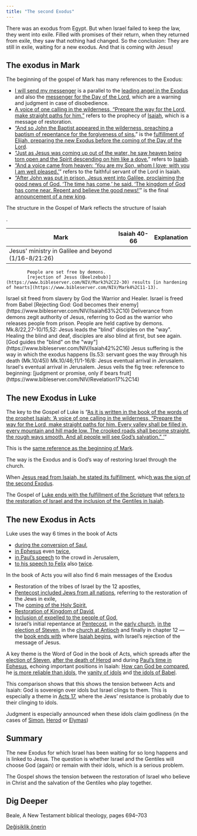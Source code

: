 ```yaml
---
title: "The second Exodus"
---
```



There was an exodus from Egypt. But when Israel failed to keep the law, they went into exile. Filled with promises of their return, when they returned from exile, they saw that nothing had changed. So the conclusion: They are still in exile, waiting for a new exodus. And that is coming with Jesus!


## The exodus in Mark

<a name="70f4"></a>
The beginning of the gospel of Mark has many references to the Exodus:

- [I will send my messenger](https://www.bibleserver.com/NIV/Mark1%3A2) is a parallel to the [leading angel in the Exodus](https://www.bibleserver.com/NIV/Exodus23%3A20) and also the [messenger for the Day of the Lord](https://www.bibleserver.com/NIV/Malachi3%3A1), which are a warning and judgment in case of disobedience.
- [A voice of one calling in the wilderness, “Prepare the way for the Lord, make straight paths for him.”](https://www.bibleserver.com/NIV/Mark1%3A3) refers to the prophecy of [Isaiah](https://www.bibleserver.com/NIV/Isaiah40%3A3), which is a message of restoration.
- [“And so John the Baptist appeared in the wilderness, preaching a baptism of repentance for the forgiveness of sins.](https://www.bibleserver.com/NIV/Mark1%3A4)” is the [fulfillment of Elijah, preparing the new Exodus before the coming of the Day of the Lord](https://www.bibleserver.com/NIV/Malachi4%3A5).
- [“Just as Jesus was coming up out of the water, he saw heaven being torn open and the Spirit descending on him like a dove.](https://www.bibleserver.com/NIV/Mark1%3A10)” refers to [Isaiah](https://www.bibleserver.com/NIV/Isaiah63%3A11-19).
- [“And a voice came from heaven: ‘You are my Son, whom I love; with you I am well pleased.’](https://www.bibleserver.com/NIV/Mark1%3A11)” refers to the faithful servant of the Lord in Isaiah.
- [“After John was put in prison, Jesus went into Galilee, proclaiming the good news of God. ‘The time has come,’ he said. ‘The kingdom of God has come near. Repent and believe the good news!’](https://www.bibleserver.com/NIV/Mark1%3A14-15)” is the final [announcement of a new king](https://www.bibleserver.com/NIV/Isaiah52%3A7).

<p>The structure in the Gospel of Mark reflects the structure of Isaiah</p>.


| Mark | Isaiah 40-66 | Explanation |
|------|--------------|-------------|
| Jesus' ministry in Galilee and beyond (1/16-8/21:26) |
			People are set free by demons.
			[rejection of Jesus (Beelzebub)](https://www.bibleserver.com/NIV/Mark3%2C22-30) results [in hardening of hearts](https://www.bibleserver.com/NIV/Mark4%2C11-13).
			
<td style="width:30%;">Israel sit freed from slavery by God the Warrior and Healer</td>.
			Israel is freed from Babel
[Rejecting God: God becomes their enemy](https://www.bibleserver.com/NIV/Isaiah63%2C10)
<td style="width:30%;">Deliverance from demons zegit authority of Jesus, referring to God as the warrior who releases people from prison</td>.
			People are held captive by demons.
		
<tr>
<td>Mk.8/22,27-10/15,52: Jesus leads the "blind" disciples on the "way"</td></tr>.
			Healing the blind and deaf, disciples are also blind at first, but see again.
			<td>[God guides the "blind" on the "way"](https://www.bibleserver.com/NIV/Isaiah42%2C16)</td>
<td>Jesus suffering is the way in which the exodus happens (Is.53: servant goes the way through his death (Mk.10/45))</td>
<tr>
<td>Mk.10/46;11/1-16/8: Jesus eventual arrival in Jerusalem</td>.
			<td>Israel's eventual arrival in Jerusalem</td>.
			<td>Jesus veils the fig tree: reference to beginning: [judgment or promise, only if bears fruit](https://www.bibleserver.com/NIV/Revelation17%2C14)</td>
</tr>


## The new Exodus in Luke

<a name="1f7d"></a>
The key to the Gospel of Luke is “[As it is written in the book of the words of the prophet Isaiah: ‘A voice of one calling in the wilderness, “Prepare the way for the Lord, make straight paths for him. Every valley shall be filled in, every mountain and hill made low. The crooked roads shall become straight, the rough ways smooth. And all people will see God’s salvation.” ’](https://www.bibleserver.com/NIV/Luke3%3A4-6)”

This is the [same reference as the beginning of Mark](https://www.bibleserver.com/NIV/Isaiah40%3A2-3).

The way is the Exodus and is God’s way of restoring Israel through the church.

When [Jesus read from Isaiah, he stated its fulfillment](https://www.bibleserver.com/NIV/Luke4%3A16-30), whic[h was the sign of the second Exodus](https://www.bibleserver.com/NIV/Isaiah61%3A1-2).

The Gospel of [Luke ends with the fulfillment of the Scripture](https://www.bibleserver.com/NIV/Luke24%3A44-49) that [refers to the restoration of Israel and the inclusion of the Gentiles in Isaiah](https://www.bibleserver.com/NIV/Isaiah49%3A6).


## The new Exodus in Acts

<a name="a809"></a>
Luke uses the way 6 times in the book of Acts

- [during the conversion of Saul](https://www.bibleserver.com/NIV/Acts9%3A2),
- [in Ephesus](https://www.bibleserver.com/NIV/Acts19%3A9) even [twice](https://www.bibleserver.com/NIV/Acts19%3A23),
- [in Paul’s speech](https://www.bibleserver.com/NIV/Acts22%3A4) to the crowd in Jerusalem,
- [to his speech to Felix](https://www.bibleserver.com/NIV/Acts24%3A14) also [twice](https://www.bibleserver.com/NIV/Acts24%3A22).


In the book of Acts you will also find 6 main messages of the Exodus

- Restoration of the tribes of Israel by the 12 apostles,
- [Pentecost included Jews from all nations](https://www.bibleserver.com/NIV/Acts2%3A5), referring to the restoration of the Jews in exile,
- The [coming of the Holy Spirit](https://www.bibleserver.com/NIV/Acts2),
- [Restoration of Kingdom of David](https://www.bibleserver.com/NIV/Acts15%3A13-18),
- [Inclusion of expelled to the people of God](https://www.bibleserver.com/NIV/Acts8%3A28-38),
- Israel’s initial repentance at [Pentecost](https://www.bibleserver.com/NIV/Acts2%3A41-47), in the [early church](https://www.bibleserver.com/NIV/Acts5%3A14), [in the election of Steven](https://www.bibleserver.com/NIV/Acts6%3A1-7), in the [church at Antioch](https://www.bibleserver.com/NIV/Acts11%3A24) and finally in chapter 12 — the [book ends with](https://www.bibleserver.com/NIV/Acts28%3A26-27) where [Isaiah begins](https://www.bibleserver.com/NIV/Isaiah6%3A9-10), with Israel’s rejection of the message of Jesus.


A key theme is the Word of God in the book of Acts, which spreads after the [election of Steven](https://www.bibleserver.com/NIV/Acts6:7), [after the death of Herod](https://www.bibleserver.com/NIV/Acts12:24) and during [Paul’s time in Ephesus](https://www.bibleserver.com/NIV/Acts19%3A20), echoing important positions in Isaiah: [How can God be compared](https://www.bibleserver.com/NIV/Isaiah40%3A18-24), he [is more reliable than idols](https://www.bibleserver.com/NIV/Isaiah41%3A4-10), the [vanity of idols](https://www.bibleserver.com/NIV/Isaiah44%3A9-20) and [the idols of Babel](https://www.bibleserver.com/NIV/Isaiah46%3A1-13).

This comparison shows that this shows the tension between Acts and Isaiah: God is sovereign over idols but Israel clings to them. This is especially a theme in [Acts 17](https://www.bibleserver.com/NIV/Acts17), where the Jews’ resistance is probably due to their clinging to idols.

Judgment is especially announced when these idols claim godliness (in the cases of [Simon](https://www.bibleserver.com/NIV/Acts8%3A4-24), [Herod](https://www.bibleserver.com/NIV/Acts12%3A20-23) or [Elymas](https://www.bibleserver.com/NIV/Acts13%3A10-11))


## Summary

<a name="f43c"></a>
The new Exodus for which Israel has been waiting for so long happens and is linked to Jesus. The question is whether Israel and the Gentiles will choose God (again) or remain with their idols, which is a serious problem.

The Gospel shows the tension between the restoration of Israel who believe in Christ and the salvation of the Gentiles who play together.


## Dig Deeper

<a name="4108"></a>
Beale, A New Testament biblical theology, pages 694–703






[Değişiklik önerin](https://github.com/revelation-today/revelation-today/blob/main/exampleSite/content/docs/background/israel/expl/the-second-exodus.md)
